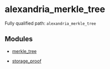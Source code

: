 # alexandria_merkle_tree

Fully qualified path: `alexandria_merkle_tree`

## Modules

- [merkle_tree](./alexandria_merkle_tree-merkle_tree.md)

- [storage_proof](./alexandria_merkle_tree-storage_proof.md)
